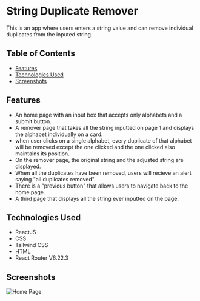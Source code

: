 # String Duplicate Remover

This is an app where users enters a string value and can remove individual duplicates from the inputed string.

## Table of Contents

- [Features](#features)
- [Technologies Used](#technologies-used)
- [Screenshots](#screenshots)

## Features

- An home page with an input box that accepts only alphabets and a submit button.
- A remover page that takes all the string inputted on page 1 and displays the alphabet individually on a card.
- when user clicks on a single alphabet, every duplicate of that alphabet will be removed except the one clicked and the one clicked also maintains its position.
- On the remover page, the original string and the adjusted string are displayed.
- When all the duplicates have been removed, users will recieve an alert saying "all duplicates removed".
- There is a "previous button" that allows users to navigate back to the home page.
- A third page that displays all the string ever inputted on the page.

## Technologies Used

- ReactJS
- CSS
- Tailwind CSS
- HTML
- React Router V6.22.3

## Screenshots

![Home Page](</src/images/Screenshots(42).png>)
